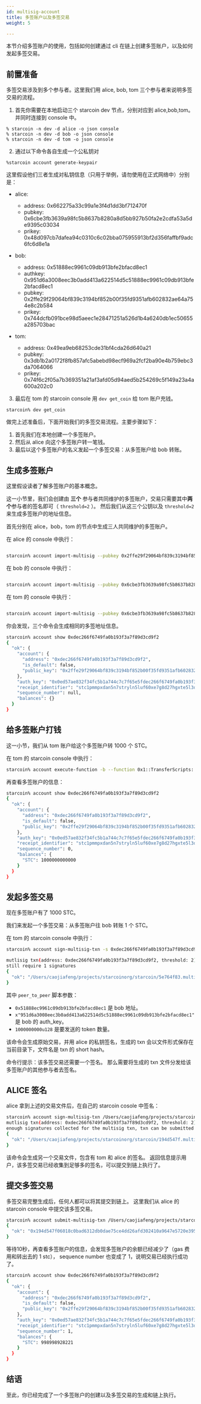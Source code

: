 ```yaml
---
id: multisig-account
title: 多签账户以及多签交易
weight: 5

---
```


本节介绍多签账户的使用，包括如何创建通过 cli 在链上创建多签账户，以及如何发起多签交易。

<!--more-->

## 前置准备

多签交易涉及到多个参与者。这里我们用 alice, bob, tom 三个参与者来说明多签交易的流程。

1. 首先你需要在本地启动三个 starcoin dev 节点，分别对应到 alice,bob,tom。并同时连接到 console 中。
```
% starcoin -n dev -d alice -o json console
% starcoin -n dev -d bob -o json console
% starcoin -n dev -d tom -o json console
```

2. 通过以下命令各自生成一个公私钥对
```shell
%starcoin account generate-keypair
```

这里假设他们三者生成对私钥信息（只用于举例，请勿使用在正式网络中）分别是：

- alice:
  - address: 0x662275a33c99a1e3f4d1dd3bf712470f
  - pubkey: 0x6cbe3fb3639a98fc5b8637b8280a8d5bb927b50fa2e2cdfa53a5de9395c03034    
  - prikey: 0x48d097cb7dafea94c0310c6c02bba075955913bf2d356faffbf9adc6fc6d8e1a
- bob:
  - address: 0x51888ec9961c09db913bfe2bfacd8ec1
  - authkey: 0x951d6a3008eec3b0add413a622514d5c51888ec9961c09db913bfe2bfacd8ec1
  - pubkey: 0x2ffe29f29064bf839c3194bf852b00f35fd9351afb602832ae64a754e8c2b584    
  - prikey: 0x744dcfb091bce98d5aeec1e28471251a526d1b4a6240db1ec50655a285703bac
  
- tom: 
  - address: 0x49ea9eb68253cde31bf4cda26d640a21
  - pubkey: 0x3db1b2a0172f8fb857afc5abebd98ecf969a2fcf2ba90e4b759ebc3da7064066
  - prikey: 0x74f6c2f05a7b369351a21af3afd05d94aed5b254269c5f149a23a4a600a202c0
  

3. 最后在 tom 的 starcoin console 用 `dev get_coin` 给 tom 账户充钱。

```
starcoin% dev get_coin
```


做完上述准备后，下面开始我们的多签交易流程。主要步骤如下：

1. 首先我们在本地创建一个多签账户。
2. 然后从 alice 向这个多签账户转一笔钱。
3. 最后以这个多签账户的名义发起一个多签交易：从多签账户给 bob 转账。

## 生成多签账户

这里假设读者了解多签账户的基本概念。

这一小节里，我们会创建由 **三个** 参与者共同维护的多签账户，交易只需要其中**两个**参与者的签名即可（ `threshold=2` ）。
然后我们从这三个公钥以及 `threshold=2`  来生成多签账户的地址信息。

首先分别在 alice，bob，tom 的节点中生成三人共同维护的多签账户。

在 alice 的 console 中执行：

```bash

starcoin% account import-multisig --pubkey 0x2ffe29f29064bf839c3194bf852b00f35fd9351afb602832ae64a754e8c2b584 --pubkey 0x3db1b2a0172f8fb857afc5abebd98ecf969a2fcf2ba90e4b759ebc3da7064066 --prikey 0x48d097cb7dafea94c0310c6c02bba075955913bf2d356faffbf9adc6fc6d8e1a -t 2
```

在 bob 的 console 中执行：

```bash

starcoin% account import-multisig --pubkey 0x6cbe3fb3639a98fc5b8637b8280a8d5bb927b50fa2e2cdfa53a5de9395c03034 --pubkey 0x3db1b2a0172f8fb857afc5abebd98ecf969a2fcf2ba90e4b759ebc3da7064066 --prikey 0x744dcfb091bce98d5aeec1e28471251a526d1b4a6240db1ec50655a285703bac -t 2
```

在 tom 的 console 中执行：

```bash

starcoin% account import-multisig --pubkey 0x6cbe3fb3639a98fc5b8637b8280a8d5bb927b50fa2e2cdfa53a5de9395c03034 --pubkey 0x2ffe29f29064bf839c3194bf852b00f35fd9351afb602832ae64a754e8c2b584 --prikey 0x74f6c2f05a7b369351a21af3afd05d94aed5b254269c5f149a23a4a600a202c0 -t 2
```

你会发现，三个命令会生成相同的多签地址信息。

```bash
starcoin% account show 0xdec266f6749fa0b193f3a7f89d3cd9f2
{
  "ok": {
    "account": {
      "address": "0xdec266f6749fa0b193f3a7f89d3cd9f2",
      "is_default": false,
      "public_key": "0x2ffe29f29064bf839c3194bf852b00f35fd9351afb602832ae64a754e8c2b5843db1b2a0172f8fb857afc5abebd98ecf969a2fcf2ba90e4b759ebc3da70640666cbe3fb3639a98fc5b8637b8280a8d5bb927b50fa2e2cdfa53a5de9395c0303402"
    },
    "auth_key": "0x0ed57ae832f34fc5b1a744c7c7f65e5fdec266f6749fa0b193f3a7f89d3cd9f2",
    "receipt_identifier": "stc1pmmpxdan5n7stryln5luf60xe7g8d27hgxte5l3d35azv03lkte0aasnx7e6flg93j0e607ya8nvly44eynp",
    "sequence_number": null,
    "balances": {}
  }
}
```



## 给多签账户打钱

这一小节，我们从 tom 账户给这个多签账户转 1000 个 STC。

在 tom 的 starcoin console 中执行：

```bash
starcoin% account execute-function -b --function 0x1::TransferScripts::peer_to_peer  -t 0x1::STC::STC --arg 0xdec266f6749fa0b193f3a7f89d3cd9f2 --arg x"0ed57ae832f34fc5b1a744c7c7f65e5fdec266f6749fa0b193f3a7f89d3cd9f2" --arg 1000000000000u128
```

再查看多签账户的信息：

```bash
starcoin% account show 0xdec266f6749fa0b193f3a7f89d3cd9f2
{
  "ok": {
    "account": {
      "address": "0xdec266f6749fa0b193f3a7f89d3cd9f2",
      "is_default": false,
      "public_key": "0x2ffe29f29064bf839c3194bf852b00f35fd9351afb602832ae64a754e8c2b5843db1b2a0172f8fb857afc5abebd98ecf969a2fcf2ba90e4b759ebc3da70640666cbe3fb3639a98fc5b8637b8280a8d5bb927b50fa2e2cdfa53a5de9395c0303402"
    },
    "auth_key": "0x0ed57ae832f34fc5b1a744c7c7f65e5fdec266f6749fa0b193f3a7f89d3cd9f2",
    "receipt_identifier": "stc1pmmpxdan5n7stryln5luf60xe7g8d27hgxte5l3d35azv03lkte0aasnx7e6flg93j0e607ya8nvly44eynp",
    "sequence_number": 0,
    "balances": {
      "STC": 1000000000000
    }
  }
}
```

## 发起多签交易

现在多签账户有了 1000 STC。

我们来发起一个多签交易：从多签账户往 bob 转账 1 个 STC。

在 tom 的 starcoin console 中执行：

```bash
starcoin% account sign-multisig-txn -s 0xdec266f6749fa0b193f3a7f89d3cd9f2 --function 0x1::TransferScripts::peer_to_peer -t 0x1::STC::STC --arg 0x51888ec9961c09db913bfe2bfacd8ec1 --arg x"951d6a3008eec3b0add413a622514d5c51888ec9961c09db913bfe2bfacd8ec1" --arg 1000000000u128

mutlisig txn(address: 0xdec266f6749fa0b193f3a7f89d3cd9f2, threshold: 2): 1 signatures collected
still require 1 signatures
{
  "ok": "/Users/caojiafeng/projects/starcoinorg/starcoin/5e764f83.multisig-txn"
}
```

其中 `peer_to_peer` 脚本参数：
- `0x51888ec9961c09db913bfe2bfacd8ec1` 是 bob 地址。
- `x"951d6a3008eec3b0add413a622514d5c51888ec9961c09db913bfe2bfacd8ec1"` 是 bob 的 auth_key。
- `1000000000u128` 是要发送的 token 数量。 

该命令会生成原始交易，并用 alice 的私钥签名，生成的 txn 会以文件形式保存在当前目录下，文件名是 txn 的 short hash。

命令行提示：该多签交易还需要一个签名。
那么需要将生成的 txn 文件分发给该多签账户的其他参与者去签名。

## ALICE 签名

alice 拿到上述的交易文件后，在自己的 starcoin cosole 中签名：


```bash
starcoin% account sign-multisig-txn /Users/caojiafeng/projects/starcoinorg/starcoin/5e764f83.multisig-txn
mutlisig txn(address: 0xdec266f6749fa0b193f3a7f89d3cd9f2, threshold: 2): 2 signatures collected
enough signatures collected for the multisig txn, txn can be submitted now
{
  "ok": "/Users/caojiafeng/projects/starcoinorg/starcoin/194d547f.multisig-txn"
}
```

该命令会生成另一个交易文件，包含有 tom 和 alice 的签名。
返回信息提示用户，该多签交易已经收集到足够多的签名，可以提交到链上执行了。


## 提交多签交易

多签交易完整生成后，任何人都可以将其提交到链上。
这里我们从 alice 的 starcoin console 中提交该多签交易。

```bash
starcoin% account submit-multisig-txn /Users/caojiafeng/projects/starcoinorg/starcoin/194d547f.multisig-txn
{
  "ok": "0x194d547f06018c0bad6312db0dae75ce4dd26afd302410a9647e5720e395878a"
}
```

等待10秒，再查看多签账户的信息，会发现多签账户的余额已经减少了（gas 费用和转出去的 1 stc）， sequence number 也变成了 1，说明交易已经执行成功了。

```bash
starcoin% account show 0xdec266f6749fa0b193f3a7f89d3cd9f2
{
  "ok": {
    "account": {
      "address": "0xdec266f6749fa0b193f3a7f89d3cd9f2",
      "is_default": false,
      "public_key": "0x2ffe29f29064bf839c3194bf852b00f35fd9351afb602832ae64a754e8c2b5843db1b2a0172f8fb857afc5abebd98ecf969a2fcf2ba90e4b759ebc3da70640666cbe3fb3639a98fc5b8637b8280a8d5bb927b50fa2e2cdfa53a5de9395c0303402"
    },
    "auth_key": "0x0ed57ae832f34fc5b1a744c7c7f65e5fdec266f6749fa0b193f3a7f89d3cd9f2",
    "receipt_identifier": "stc1pmmpxdan5n7stryln5luf60xe7g8d27hgxte5l3d35azv03lkte0aasnx7e6flg93j0e607ya8nvly44eynp",
    "sequence_number": 1,
    "balances": {
      "STC": 998998928221
    }
  }
}
```

## 结语

至此，你已经完成了一个多签账户的创建以及多签交易的生成和链上执行。
